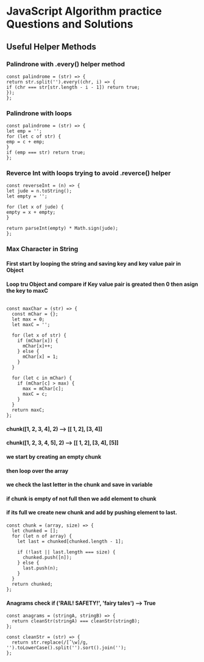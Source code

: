 # JavaScript Algorithm practice Questions and Solutions

## Useful Helper Methods

### Palindrone with .every() helper method

```
const palindrome = (str) => {
return str.split('').every((chr, i) => {
if (chr === str[str.length - i - 1]) return true;
});
};
```

### Palindrone with loops

```
const palindrome = (str) => {
let emp = '';
for (let c of str) {
emp = c + emp;
}
if (emp === str) return true;
};
```

### Reverce Int with loops trying to avoid .reverce() helper

```
const reverseInt = (n) => {
let jude = n.toString();
let empty = '';

for (let x of jude) {
empty = x + empty;
}

return parseInt(empty) * Math.sign(jude);
};
```

### Max Character in String

#### First start by looping the string and saving key and key value pair in Object

#### Loop tru Object and compare if Key value pair is greated then 0 then asign the key to maxC

```

const maxChar = (str) => {
  const mChar = {};
  let max = 0;
  let maxC = '';

  for (let x of str) {
    if (mChar[x]) {
      mChar[x]++;
    } else {
      mChar[x] = 1;
    }
  }

  for (let c in mChar) {
    if (mChar[c] > max) {
      max = mChar[c];
      maxC = c;
    }
  }
  return maxC;
};

```

#### chunk([1, 2, 3, 4], 2) --> [[ 1, 2], [3, 4]]

#### chunk([1, 2, 3, 4, 5], 2) --> [[ 1, 2], [3, 4], [5]]

#### we start by creating an empty chunk

#### then loop over the array

#### we check the last letter in the chunk and save in variable

#### if chunk is empty of not full then we add element to chunk

#### if its full we create new chunk and add by pushing element to last.

```
const chunk = (array, size) => {
  let chunked = [];
  for (let n of array) {
    let last = chunked[chunked.length - 1];

    if (!last || last.length === size) {
      chunked.push([n]);
    } else {
      last.push(n);
    }
  }
  return chunked;
};

```

#### Anagrams check if ('RAIL! SAFETY!', 'fairy tales') --> True

```
const anagrams = (stringA, stringB) => {
  return cleanStr(stringA) === cleanStr(stringB);
};

const cleanStr = (str) => {
  return str.replace(/[ˆ\w]/g, '').toLowerCase().split('').sort().join('');
};
```

<!-- Companion repo to [The Coding Inteview Bootcamp: Algorithms + Data Structures](https://www.udemy.com/course/coding-interview-bootcamp-algorithms-and-data-structure/) -->
